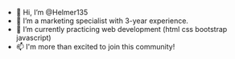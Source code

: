 - 👋 Hi, I’m @Helmer135
- 👀 I’m a marketing specialist with 3-year experience.
- 🌱 I’m currently practicing web development (html css bootstrap javascript)
- 📫 I'm more than excited to join this community! 

<!---
Helmer135/Helmer135 is a ✨ special ✨ repository because its `README.md` (this file) appears on your GitHub profile.
You can click the Preview link to take a look at your changes.
--->
